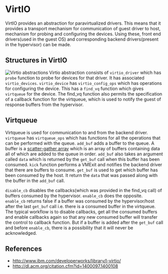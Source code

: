 # VirtIO

VirtIO provides an abstraction for paravirtualized drivers. This means that it provides a transport mechanism for communication of guest driver to host, mechanism for probing and configuring the devices. Using these, front end drivers(used in the guest OS) and corresponding backend drivers(present in the hypervisor) can be made.

## Structures in VirtIO

![Virtio abstractions](http://www.ibm.com/developerworks/library/l-virtio/figure4.gif)
Virtio abstraction consists of `virtio_driver` which has `probe` function to probe for devices for that driver. It has associated `virtio_devices`. `virtio_device` has `virtio_config_ops` which has operations for configuring the device. This has a `find_vq` function which gives `virtqueue` for the device. The find_vq function also permits the specification of a callback function for the virtqueue, which is used to notify the guest of response buffers from the hypervisor.

## Virtqueue

Virtqueue is used for communication to and from the backend driver. `virtqueue` has `virtqueue_ops` which has functions for all the operations that can be performed with the queue. `add_buf` adds a buffer to the queue. A buffer is a [scatter-gather array](https://en.wikipedia.org/wiki/Vectored_I/O) which is an array of buffers containing data all of which are added to the queue in order. `add_buf` also takes an argument called `data` which is returned by the `get_buf` call when this buffer has been consumed. `kick` function performs a VMExit and notifies the backend driver that there are buffers to consume. `get_buf` is used to get which buffer has been consumed by the host. It return the `data` that was passed along with the buffer in the `add_buf` call.

`disable_cb` disables the callbacks(which was provided in the find_vq call) of buffers consumed by the hypervisor. `enable_cb` does the  opposite. `enable_cb` returns false if a buffer was consumed by the hypervisor/host after the last `get_buf` call i.e. there is a consumed buffer in the virtqueue. The typical workflow is to disable callbacks, get all the consumed buffers and enable callbacks again so that any new consumed buffer will transfer the control to callback function. But if a buffer is added after the `get_buf` call and before `enable_cb`, there is a possibility that it will never be acknowledged.

## References

* http://www.ibm.com/developerworks/library/l-virtio/
* http://dl.acm.org/citation.cfm?id=1400097.1400108
